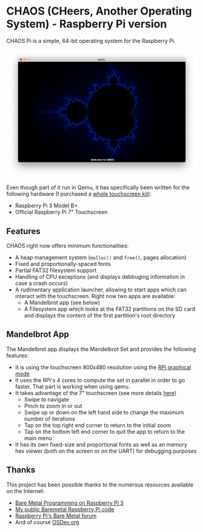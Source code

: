 # CHAOS (CHeers, Another Operating System) - Raspberry Pi version

CHAOS Pi is a simple, 64-bit operating system for the Raspberry Pi.

![](CHAOS.png)

Even though part of it run in Qemu, it has specifically been written for the following hardware (I purchased a [whole touchscreen kit](https://www.amazon.com/gp/product/B07DTZ5LC8/ref=ppx_yo_dt_b_asin_title_o02_s00?ie=UTF8&psc=1)):

- Raspberry Pi 3 Model B+
- Official Raspberry Pi 7" Touchscreen

## Features

CHAOS right now offers minimum functionalities:

- A heap management system (`malloc()` and `free()`, pages allocation)
- Fixed and proportionally-spaced fonts
- Partial FAT32 filesystem support
- Handling of CPU exceptions (and displays debbuging information in case a crash occurs)
- A rudimentary application launcher, allowing to start apps which can interact with the touchscreen. Right now two apps are available:
    - A Mandelbrot app (see below)
    - A Filesystem app which looks at the FAT32 partitions on the SD card and displays the content of the first partition's root directory

## Mandelbrot App

The Mandelbrot app displays the Mandelbrot Set and provides the following features:

- It is using the touchscreen 800x480 resolution using the [RPi graphical mode](mailbox.md)
- It uses the RPi's 4 cores to compute the set in parallel in order to go faster. That part is working when using qemu.
- It takes advantage of the 7" touchscreen (see more details [here](touchscreen.md))
    - Swipe to navigate
    - Pinch to zoom in or out
    - Swipe up or down on the left hand side to change the maximum number of iterations
    - Tap on the top right end corner to return to the initial zoom
    - Tap on the bottom left end corner to quit the app to return to the main menu
- It has its own fixed-size and proportional fonts as well as an memory hex viewer (both on the screen or on the UART) for debugging purposes

## Thanks

This project has been possible thanks to the numerous resources available on the Internet:

- [Bare Metal Programming on Raspberry Pi 3](https://github.com/bztsrc/raspi3-tutorial)
- [My public Baremetal Raspberry Pi code](https://github.com/LdB-ECM/Raspberry-Pi)
- [Raspberry Pi's Bare Metal forum](https://www.raspberrypi.org/forums/viewforum.php?f=72)
- And of course [OSDev.org](http://wiki.osdev.org/Main_Page)

